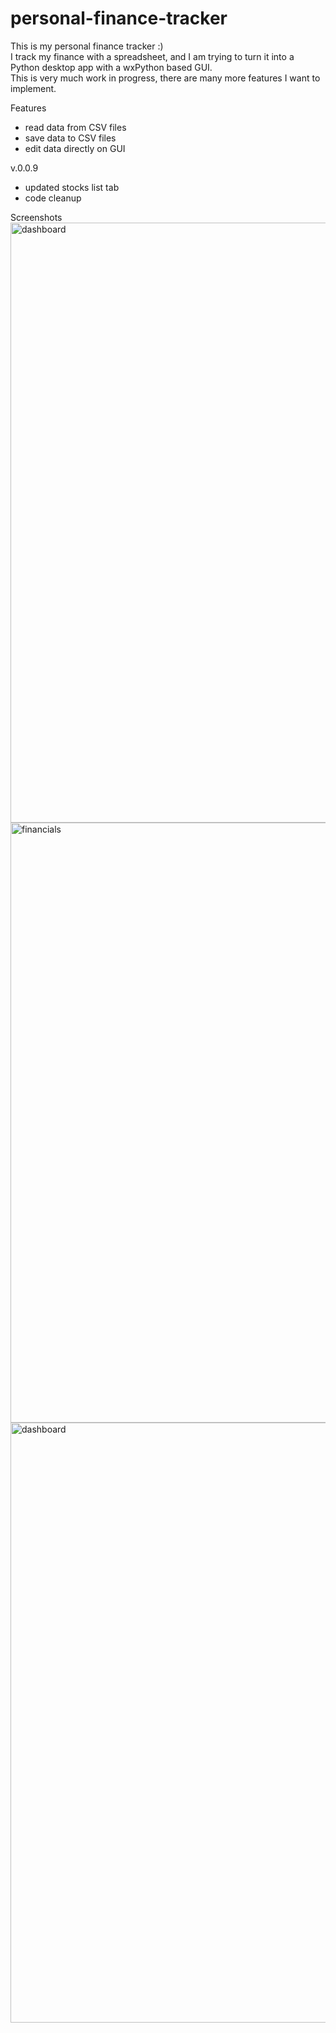 # personal-finance-tracker
This is my personal finance tracker :) <br>
I track my finance with a spreadsheet, and I am trying to turn it into a Python desktop app with a wxPython based GUI. <br>
This is very much work in progress, there are many more features I want to implement. <br>

Features
- read data from CSV files
- save data to CSV files
- edit data directly on GUI

v.0.0.9
- updated stocks list tab
- code cleanup 

Screenshots
<img width="960" alt="dashboard" src="https://user-images.githubusercontent.com/45441140/139755857-39c42055-e467-4cc2-8c6f-95507882277a.png">
<img width="960" alt="financials" src="https://user-images.githubusercontent.com/45441140/139755971-2e3a240a-ff61-4d03-b1e6-c46c1d2447ad.png">
<img width="960" alt="dashboard" src="https://user-images.githubusercontent.com/45441140/139755866-d37ade91-1630-4d8e-91b1-79b391a6d3fc.png">


